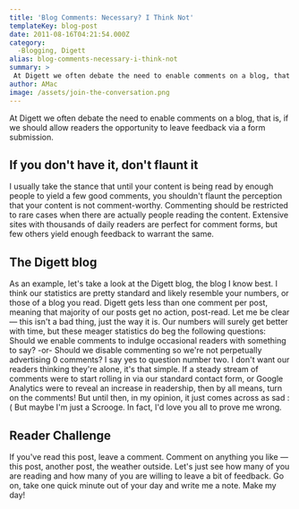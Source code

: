 ```yaml
---
title: 'Blog Comments: Necessary? I Think Not'
templateKey: blog-post
date: 2011-08-16T04:21:54.000Z
category: 
  -Blogging, Digett
alias: blog-comments-necessary-i-think-not
summary: > 
 At Digett we often debate the need to enable comments on a blog, that is, if we should allow readers the opportunity to leave feedback via a form submission.
author: AMac
image: /assets/join-the-conversation.png
---
```


At Digett we often debate the need to enable comments on a blog, that is, if we should allow readers the opportunity to leave feedback via a form submission.

If you don't have it, don't flaunt it
-------------------------------------

I usually take the stance that until your content is being read by enough people to yield a few good comments, you shouldn't flaunt the perception that your content is not comment-worthy. Commenting should be restricted to rare cases when there are actually people reading the content. Extensive sites with thousands of daily readers are perfect for comment forms, but few others yield enough feedback to warrant the same.

The Digett blog
---------------

As an example, let's take a look at the Digett blog, the blog I know best. I think our statistics are pretty standard and likely resemble your numbers, or those of a blog you read. Digett gets less than one comment per post, meaning that majority of our posts get no action, post-read. Let me be clear — this isn't a bad thing, just the way it is. Our numbers will surely get better with time, but these meager statistics do beg the following questions: Should we enable comments to indulge occasional readers with something to say? -or- Should we disable commenting so we're not perpetually advertising 0 comments? I say yes to question number two. I don't want our readers thinking they're alone, it's that simple. If a steady stream of comments were to start rolling in via our standard contact form, or Google Analytics were to reveal an increase in readership, then by all means, turn on the comments! But until then, in my opinion, it just comes across as sad :( But maybe I'm just a Scrooge. In fact, I'd love you all to prove me wrong.

Reader Challenge
----------------

If you've read this post, leave a comment. Comment on anything you like — this post, another post, the weather outside. Let's just see how many of you are reading and how many of you are willing to leave a bit of feedback. Go on, take one quick minute out of your day and write me a note. Make my day!